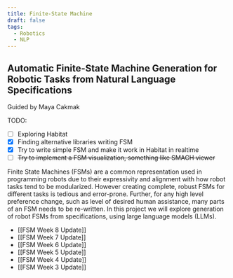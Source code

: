 ```yaml
---
title: Finite-State Machine
draft: false
tags:
  - Robotics
  - NLP
---
```

## Automatic Finite-State Machine Generation for Robotic Tasks from Natural Language Specifications
Guided by Maya Cakmak

TODO:
- [ ] Exploring Habitat
- [x] Finding alternative libraries writing FSM
- [x] Try to write simple FSM and make it work in Habitat in realtime
- [ ] ~~Try to implement a FSM visualization, something like SMACH viewer~~

Finite State Machines (FSMs) are a common representation used in programming robots due to their expressivity and alignment with how robot tasks tend to be modularized. However creating complete, robust FSMs for different tasks is tedious and error-prone. Further, for any high level preference change, such as level of desired human assistance, many parts of an FSM needs to be re-written. In this project we will explore generation of robot FSMs from specifications, using large language models (LLMs).

- [[FSM Week 8 Update]]
- [[FSM Week 7 Update]]
- [[FSM Week 6 Update]]
- [[FSM Week 5 Update]]
- [[FSM Week 4 Update]]
- [[FSM Week 3 Update]]